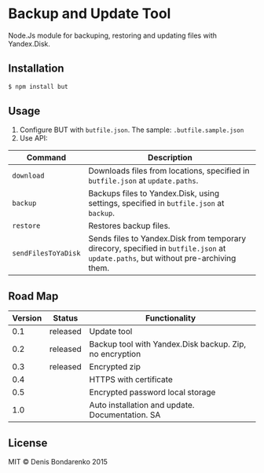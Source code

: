 # Backup and Update Tool
Node.Js module for backuping, restoring and updating files with Yandex.Disk.

## Installation
```sh
$ npm install but
```

## Usage
1. Configure BUT with ```butfile.json```. The sample: ```.butfile.sample.json```
2. Use API:

| Command 				| Description |
|--- 							|--- 					|
| ```download``` 	| Downloads files from locations, specified in ```butfile.json``` at ```update.paths```. |
| ```backup``` 		| Backups files to Yandex.Disk, using settings, specified in ```butfile.json``` at ```backup```. |
| ```restore``` 	| Restores backup files. |
| ```sendFilesToYaDisk``` | Sends files to Yandex.Disk from temporary direcory, specified in ```butfile.json``` at ```update.paths```, but without pre-archiving them. |

## Road Map
|Version  |Status|Functionality |
|---      |---  |---           |
|0.1      |released  |Update tool   |
|0.2      |released  |Backup tool with Yandex.Disk backup. Zip, no encryption|
|0.3      |released  |Encrypted zip |
|0.4      |     |HTTPS with certificate|
|0.5      |     |Encrypted password local storage |
|1.0      |     |Auto installation and update. Documentation. SA |

## License
MIT © Denis Bondarenko 2015
